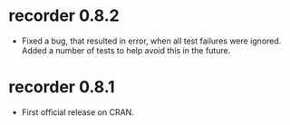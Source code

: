 # recorder 0.8.2

* Fixed a bug, that resulted in error, when all test failures were ignored. 
  Added a number of tests to help avoid this in the future.
  
# recorder 0.8.1
  
* First official release on CRAN.